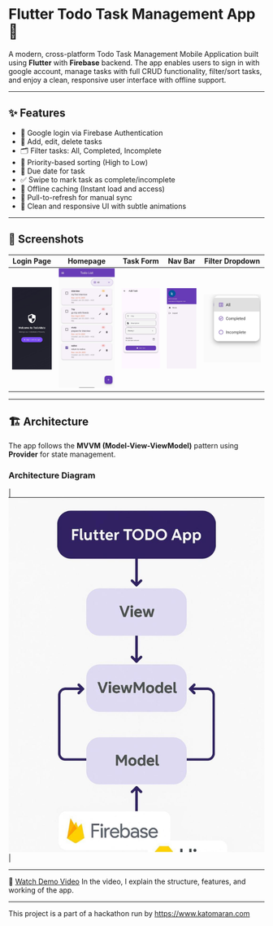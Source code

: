 # Flutter Todo Task Management App 📝

A modern, cross-platform Todo Task Management Mobile Application built using **Flutter** with **Firebase** backend. The app enables users to sign in with google account, manage tasks with full CRUD functionality, filter/sort tasks, and enjoy a clean, responsive user interface with offline support.

---

## ✨ Features

- 🔐 Google login via Firebase Authentication
- 📝 Add, edit, delete tasks
- 🗂️ Filter tasks: All, Completed, Incomplete
- 🚦 Priority-based sorting (High to Low)
- 📅 Due date for task
- ✅ Swipe to mark task as complete/incomplete
- 📶 Offline caching (Instant load and access)
- 🔄 Pull-to-refresh for manual sync
- 🎨 Clean and responsive UI with subtle animations

---


## 📱 Screenshots

| Login Page | Homepage | Task Form |  Nav Bar | Filter Dropdown |
|------------|----------|-----------|----------|-----------------|
| ![Login](lib/assets/login_page.jpg) | ![Home](lib/assets/homepage.jpg) | ![Form](lib/assets/task_form.jpg) | ![Nav](lib/assets/nav_bar.jpg) | ![Filter](lib/assets/filter_button.jpg) |

---

## 🏗️ Architecture

The app follows the **MVVM (Model-View-ViewModel)** pattern using **Provider** for state management.

### Architecture Diagram
| ![Architecture Diagram](lib/assets/architecture.jpg) |

---

🎥 [Watch Demo Video](https://drive.google.com/file/d/1WBx8D_JDeybCx9xI2OjJ1qo22Ih3Z7E0/view?usp=drivesdk)
In the video, I explain the structure, features, and working of the app.

---

This project is a part of a hackathon run by https://www.katomaran.com
